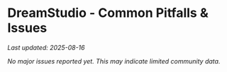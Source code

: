 # DreamStudio - Common Pitfalls & Issues

*Last updated: 2025-08-16*

*No major issues reported yet. This may indicate limited community data.*

